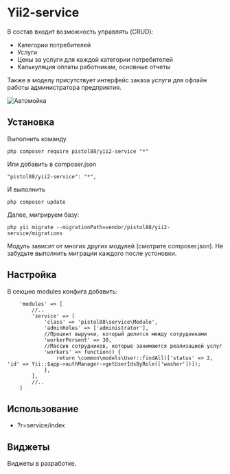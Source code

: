 Yii2-service
==========

В состав входит возможность управлять (CRUD):

* Категории потребителей
* Услуги
* Цены за услуги для каждой категории потребителей
* Калькуляция оплаты работникам, основные отчеты

Также в моделу присутствует интерфейс заказа услуги для офлайн работы администратора предприятия.

![Автомойка](https://cloud.githubusercontent.com/assets/8104605/17052406/c0426774-5016-11e6-81af-75c8865a0639.png)

Установка
---------------------------------
Выполнить команду

```
php composer require pistol88/yii2-service "*"
```

Или добавить в composer.json

```
"pistol88/yii2-service": "*",
```

И выполнить

```
php composer update
```

Далее, мигрируем базу:

```
php yii migrate --migrationPath=vendor/pistol88/yii2-service/migrations
```

Модуль зависит от многих других модулей (смотрите composer.json). Не забудьте выполнить миграции каждого после устоновки.

Настройка
---------------------------------

В секцию modules конфига добавить:

```
    'modules' => [
        //..
        'service' => [
            'class' => 'pistol88\service\Module',
            'adminRoles' => ['administrator'],
            //Процент выручки, который делится между сотрудниками
            'workerPersent' => 30,
            //Массив сотрудников, которые занимаются реализацией услуг
            'workers' => function() {
                return \common\models\User::findAll(['status' => 2, 'id' => Yii::$app->authManager->getUserIdsByRole(['washer'])]);
            },
        ],
        //..
    ]
```

Использование
---------------------------------
* ?r=service/index

Виджеты
---------------------------------
Виджеты в разработке.
